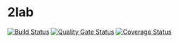 # 2lab
[![Build Status](https://travis-ci.org/UnaQu666/daa.svg?branch=main)](https://travis-ci.org/UnaQu666/daa)
[![Quality Gate Status](https://sonarcloud.io/api/project_badges/measure?project=deadman23ru_Testing2-master2&metric=alert_status)](https://sonarcloud.io/dashboard?id=deadman23ru_Testing2-master2)
[![Coverage Status](https://coveralls.io/repos/github/deadman23ru/Testing2-master/badge.svg)](https://coveralls.io/github/deadman23ru/Testing2-master)
